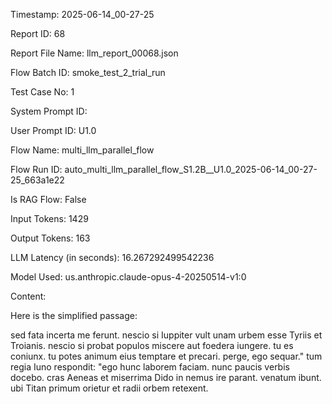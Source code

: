 Timestamp: 2025-06-14_00-27-25

Report ID: 68

Report File Name: llm_report_00068.json

Flow Batch ID: smoke_test_2_trial_run

Test Case No: 1

System Prompt ID: 

User Prompt ID: U1.0

Flow Name: multi_llm_parallel_flow

Flow Run ID: auto_multi_llm_parallel_flow_S1.2B__U1.0_2025-06-14_00-27-25_663a1e22

Is RAG Flow: False

Input Tokens: 1429

Output Tokens: 163

LLM Latency (in seconds): 16.267292499542236

Model Used: us.anthropic.claude-opus-4-20250514-v1:0

Content:

Here is the simplified passage:

sed fata incerta me ferunt. nescio si Iuppiter vult unam urbem esse Tyriis et Troianis. nescio si probat populos miscere aut foedera iungere. tu es coniunx. tu potes animum eius temptare et precari. perge, ego sequar." tum regia Iuno respondit: "ego hunc laborem faciam. nunc paucis verbis docebo. cras Aeneas et miserrima Dido in nemus ire parant. venatum ibunt. ubi Titan primum orietur et radii orbem retexent.
